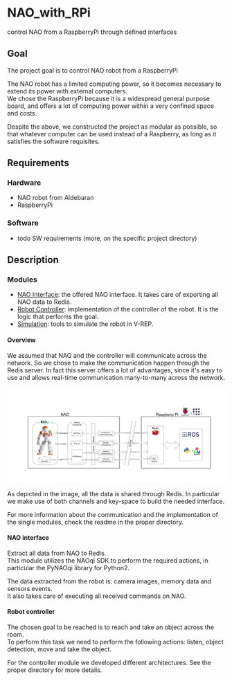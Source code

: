 # NAO_with_RPi
control NAO from a RaspberryPi through defined interfaces

## Goal
The project goal is to control NAO robot from a RaspberryPi

The NAO robot has a limited computing power,
so it becomes necessary to extend its power with external computers.  
We chose the RaspberryPi because it is a widespread general purpose board,
and offers a lot of computing power within a very confined space and costs.  

Despite the above, we constructed the project as modular as possible,
so that whatever computer can be used instead of a Raspberry,
as long as it satisfies the software requisites.


## Requirements

### Hardware
* NAO robot from Aldebaran
* RaspberryPi

### Software
* todo SW requirements 
(more, on the specific project directory)



## Description

### Modules
* [NAO Interface](https://github.com/realgabriele/NAO_with_RPi/tree/main/NAO_interface):
the offered NAO interface. It takes care of exporting all NAO data to Redis.
* [Robot Controller](https://github.com/realgabriele/NAO_with_RPi/tree/main/robot_controller):
implementation of the controller of the robot. It is the logic that performs the goal.
* [Simulation](https://github.com/realgabriele/NAO_with_RPi/tree/main/simulation):
tools to simulate the robot in V-REP.

#### Overview
We assumed that NAO and the controller will communicate across the network.
So we chose to make the communication happen through the Redis server.
In fact this server offers a lot of advantages, since it's easy to use and allows
real-time communication many-to-many across the network. 

![mudules image](docs/assets/mudules.png "Modules Overview")

As  depicted in the image, all the data is shared through Redis.
In particular we make use of both channels and key-space to build the needed interface.

For more information about the communication and the implementation of the single modules,
check the readme in the proper directory.


#### NAO interface
Extract all data from NAO to Redis.  
This module utilizes the NAOqi SDK to perform the required actions,
in particular the PyNAOqi library for Python2.  

The data extracted from the robot is:
camera images, memory data and sensors events.  
It also takes care of executing all received commands on NAO.

#### Robot controller
The chosen goal to be reached is to reach and take an object across the room.  
To perform this task we need to perform the following actions:
listen, object detection, move and take the object.

For the controller module we developed different architectures.
See the proper directory for more details.

